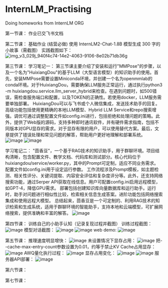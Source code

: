 # InternLM_Practising
Doing homeworks from InternLM ORG

第一节课：
作业已交飞书文档

第二节课：
基础作业 (结营必做)
使用 InternLM2-Chat-1.8B 模型生成 300 字的小故事（需截图）
实践截图如下：
![img_v3_029j_940f4c74-14e2-4063-9106-8e02b71db36g](https://github.com/Modas-Li/InternLM_Practising/assets/40042370/5b9ab11f-0235-45a6-94ce-f8795421e176)

第三节课：
学习笔记一：
第三节课主要介绍了安装和运行"MMPose"的步骤，以及一个名为"HuixiangDou"的基于LLM（大型语言模型）的知识助手的使用。首先，安装MMPose需要设置Miniconda环境，并创建一个名为openmmlab的conda环境。对于HuixiangDou，需要确保LLM服务正常运行，通过执行python3 -m huixiangdou.service.llm_server_hybrid来检查。在遇到问题时，如500错误，需检查服务端口和配置，以及TOKEN的正确性。若使用docker，LLM服务需要单独部署。
HuixiangDou可以与飞书或个人微信集成，发送技术助手的回复。高级功能包括使用更精确的本地LLM模型、Hybrid LLM Service和repo搜索增强。调优可通过调整配置文件如config.ini进行，包括拒绝和处理问题的策略。此外，提供了Web版的源码，支持多种即时通讯软件，并有硬件需求指南，包括不同版本对GPU显存的需求。对于显存有限的用户，可以使用替代方案。最后，文章提供了错误处理和常见问题的解答，帮助用户更好地理解和部署系统。
![image](https://github.com/Modas-Li/InternLM_Practising/assets/40042370/b7a3c576-01ab-431d-a2bd-79a9b55e6246)
![image](https://github.com/Modas-Li/InternLM_Practising/assets/40042370/3d206cf8-699a-40a3-b1ca-4db5575f91be)

学习笔记二：
"茴香豆"，一个基于RAG技术的知识助手，用于群聊环境。项目结构清晰，包含配置文件、教学文档、代码库和测试部分。核心代码位于huixiangdou/service/worker.py，其中的Prompt可定制，适应不同业务需求。配置文件如config.ini用于设定运行参数。
工作流程涉及Prompt模板，如主题检测、相关性评分、关键词提取、内容安全评估和复杂度评分等。此外，还支持网络搜索功能，通过Serper API获取在线信息。用户可配置config.ini启用远程模型，如GPT-4，降低GPU需求。
部署包括创建知识库向量数据库和运行助手。运行时，助手对问题进行相似性比较，检索相关信息生成答案。进阶功能包括网络搜索集成和使用远程大模型。
总结起来，茴香豆是一个可定制的、利用RAG技术的知识检索和生成系统，适用于群聊环境的智能助手，支持本地和云端模型，可扩展网络搜索，提供准确和丰富的解答。
![image](https://github.com/Modas-Li/InternLM_Practising/assets/40042370/de7e6c29-a7b8-46a0-97de-256520e8532b)

第四节课：
训练自己的小助手认知（记录复现过程并截图）
训练过程截图：
![image](https://github.com/Modas-Li/InternLM_Practising/assets/40042370/ded85b13-23d6-4f28-bb1f-f5a22128e0e9)
模型对话截图：
![image](https://github.com/Modas-Li/InternLM_Practising/assets/40042370/dd9a9dc1-1a56-4409-be47-083bc0e33640)
![image](https://github.com/Modas-Li/InternLM_Practising/assets/40042370/5c003160-7a74-4b4a-a2c5-5383a8f28424)
web demo:
![image](https://github.com/Modas-Li/InternLM_Practising/assets/40042370/f17bc94e-bfc8-441f-a3d2-c5ea6a1cd64b)

第五节课：
推理速度明显增快：
![image](https://github.com/Modas-Li/InternLM_Practising/assets/40042370/a2cb496a-17eb-4316-88be-0a1948b34029)
未设置情况下显存占用：
![image](https://github.com/Modas-Li/InternLM_Practising/assets/40042370/83c75400-1387-4356-8326-d2a58c6d7b58)
把--cache-max-entry-count参数设置为0.01，约等于禁止KV Cache占用显存：
![image](https://github.com/Modas-Li/InternLM_Practising/assets/40042370/2f8719bc-fc40-4410-9707-c0ad74349fd0)
AWQ量化执行过程：
![image](https://github.com/Modas-Li/InternLM_Practising/assets/40042370/bacbfd67-1555-48fe-acff-f7c9e1a9273a)
显存占用变化：
![image](https://github.com/Modas-Li/InternLM_Practising/assets/40042370/3f2181e0-636c-458c-8609-b0838fabaf54)
![image](https://github.com/Modas-Li/InternLM_Practising/assets/40042370/906ba91d-ddb5-48dc-b082-c5cb3177f470)
服务器API部署：
![image](https://github.com/Modas-Li/InternLM_Practising/assets/40042370/0c1271f5-6d74-4e4b-9d87-7e25293578e8)


第六节课：



第七节课：




